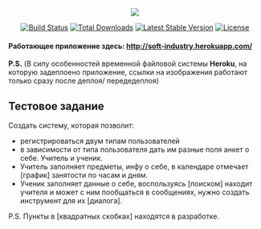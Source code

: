 <p align="center"><img src="https://laravel.com/assets/img/components/logo-laravel.svg"></p>
<p align="center">
<a href="https://travis-ci.org/laravel/framework"><img src="https://travis-ci.org/laravel/framework.svg" alt="Build Status"></a>
<a href="https://packagist.org/packages/laravel/framework"><img src="https://poser.pugx.org/laravel/framework/d/total.svg" alt="Total Downloads"></a>
<a href="https://packagist.org/packages/laravel/framework"><img src="https://poser.pugx.org/laravel/framework/v/stable.svg" alt="Latest Stable Version"></a>
<a href="https://packagist.org/packages/laravel/framework"><img src="https://poser.pugx.org/laravel/framework/license.svg" alt="License"></a>
</p>


#### Работающее приложение здесь: http://soft-industry.herokuapp.com/
**P.S.**
(В силу особенностей временной файловой системы **Heroku**, на которую задеплоено приложение, ссылки на изображения работают только сразу после деплоя/ передедеплоя)

## Тестовое задание

Создать систему, которая позволит:
- регистрироваться двум типам пользователей
- в зависимости от типа пользователя дать им разные поля анкет о себе. Учитель и ученик.
- Учитель заполняет предметы, инфу о себе, в календаре отмечает [график] занятости по часам и дням.
- Ученик заполняет данные о себе, воспользуясь [поиском] находит учителя и может с ним пообщаться в сообщениях, нужно создать инструмент для их [диалога].

P.S. 
Пункты в [квадратных скобках] находятся в разработке.
